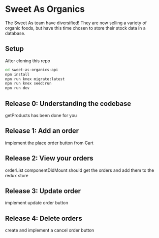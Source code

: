 # Sweet As Organics

The Sweet As team have diversified! They are now selling a variety of organic foods, but have this time chosen to store their stock data in a database.

## Setup

After cloning this repo

```sh
cd sweet-as-organics-api
npm install
npm run knex migrate:latest
npm run knex seed:run
npm run dev
```

## Release 0: Understanding the codebase
getProducts has been done for you

## Release 1: Add an order 
implement the place order button from Cart

## Release 2: View your orders
orderList componentDidMount should get the orders and add them to the redux store

## Release 3: Update order
implement update order button

## Release 4: Delete orders
create and implement a cancel order button
